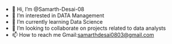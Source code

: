 - 👋 Hi, I’m @Samarth-Desai-08
- 👀 I’m interested in DATA Management
- 🌱 I’m currently learning Data Science
- 💞️ I’m looking to collaborate on projects related to data analysts
- 📫 How to reach me Gmail:samarthdesai0803@gmail.com 

<!---
Samarth-Desai-08/Samarth-Desai-08 is a ✨ special ✨ repository because its `README.md` (this file) appears on your GitHub profile.
You can click the Preview link to take a look at your changes.
--->
